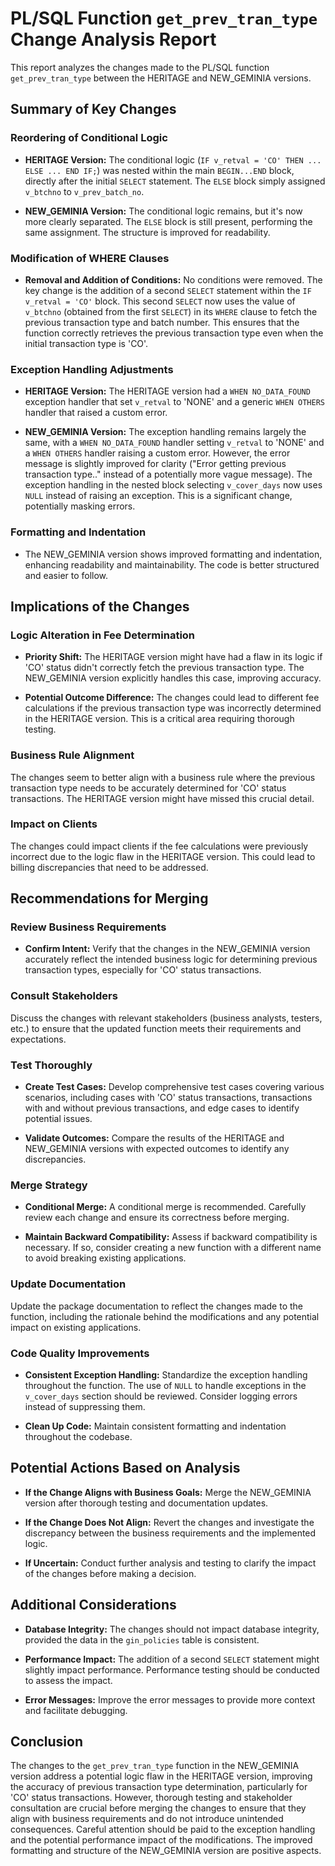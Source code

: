 # PL/SQL Function `get_prev_tran_type` Change Analysis Report

This report analyzes the changes made to the PL/SQL function `get_prev_tran_type` between the HERITAGE and NEW_GEMINIA versions.


## Summary of Key Changes

### Reordering of Conditional Logic

- **HERITAGE Version:** The conditional logic (`IF v_retval = 'CO' THEN ... ELSE ... END IF;`) was nested within the main `BEGIN...END` block, directly after the initial `SELECT` statement.  The `ELSE` block simply assigned `v_btchno` to `v_prev_batch_no`.

- **NEW_GEMINIA Version:** The conditional logic remains, but it's now more clearly separated. The `ELSE` block is still present, performing the same assignment. The structure is improved for readability.

### Modification of WHERE Clauses

- **Removal and Addition of Conditions:** No conditions were removed.  The key change is the addition of a second `SELECT` statement within the `IF v_retval = 'CO'` block. This second `SELECT` now uses the value of `v_btchno` (obtained from the first `SELECT`) in its `WHERE` clause to fetch the previous transaction type and batch number.  This ensures that the function correctly retrieves the previous transaction type even when the initial transaction type is 'CO'.

### Exception Handling Adjustments

- **HERITAGE Version:** The HERITAGE version had a `WHEN NO_DATA_FOUND` exception handler that set `v_retval` to 'NONE' and a generic `WHEN OTHERS` handler that raised a custom error.

- **NEW_GEMINIA Version:** The exception handling remains largely the same, with a `WHEN NO_DATA_FOUND` handler setting `v_retval` to 'NONE' and a `WHEN OTHERS` handler raising a custom error.  However, the error message is slightly improved for clarity ("Error getting previous transaction type.." instead of a potentially more vague message).  The exception handling in the nested block selecting `v_cover_days` now uses `NULL` instead of raising an exception. This is a significant change, potentially masking errors.

### Formatting and Indentation

- The NEW_GEMINIA version shows improved formatting and indentation, enhancing readability and maintainability.  The code is better structured and easier to follow.


## Implications of the Changes

### Logic Alteration in Fee Determination

- **Priority Shift:** The HERITAGE version might have had a flaw in its logic if 'CO' status didn't correctly fetch the previous transaction type. The NEW_GEMINIA version explicitly handles this case, improving accuracy.

- **Potential Outcome Difference:** The changes could lead to different fee calculations if the previous transaction type was incorrectly determined in the HERITAGE version.  This is a critical area requiring thorough testing.

### Business Rule Alignment

The changes seem to better align with a business rule where the previous transaction type needs to be accurately determined for 'CO' status transactions.  The HERITAGE version might have missed this crucial detail.

### Impact on Clients

The changes could impact clients if the fee calculations were previously incorrect due to the logic flaw in the HERITAGE version.  This could lead to billing discrepancies that need to be addressed.


## Recommendations for Merging

### Review Business Requirements

- **Confirm Intent:** Verify that the changes in the NEW_GEMINIA version accurately reflect the intended business logic for determining previous transaction types, especially for 'CO' status transactions.

### Consult Stakeholders

Discuss the changes with relevant stakeholders (business analysts, testers, etc.) to ensure that the updated function meets their requirements and expectations.

### Test Thoroughly

- **Create Test Cases:** Develop comprehensive test cases covering various scenarios, including cases with 'CO' status transactions, transactions with and without previous transactions, and edge cases to identify potential issues.

- **Validate Outcomes:** Compare the results of the HERITAGE and NEW_GEMINIA versions with expected outcomes to identify any discrepancies.

### Merge Strategy

- **Conditional Merge:**  A conditional merge is recommended.  Carefully review each change and ensure its correctness before merging.

- **Maintain Backward Compatibility:**  Assess if backward compatibility is necessary. If so, consider creating a new function with a different name to avoid breaking existing applications.

### Update Documentation

Update the package documentation to reflect the changes made to the function, including the rationale behind the modifications and any potential impact on existing applications.

### Code Quality Improvements

- **Consistent Exception Handling:** Standardize the exception handling throughout the function.  The use of `NULL` to handle exceptions in the `v_cover_days` section should be reviewed.  Consider logging errors instead of suppressing them.

- **Clean Up Code:**  Maintain consistent formatting and indentation throughout the codebase.


## Potential Actions Based on Analysis

- **If the Change Aligns with Business Goals:** Merge the NEW_GEMINIA version after thorough testing and documentation updates.

- **If the Change Does Not Align:** Revert the changes and investigate the discrepancy between the business requirements and the implemented logic.

- **If Uncertain:** Conduct further analysis and testing to clarify the impact of the changes before making a decision.


## Additional Considerations

- **Database Integrity:** The changes should not impact database integrity, provided the data in the `gin_policies` table is consistent.

- **Performance Impact:** The addition of a second `SELECT` statement might slightly impact performance.  Performance testing should be conducted to assess the impact.

- **Error Messages:** Improve the error messages to provide more context and facilitate debugging.


## Conclusion

The changes to the `get_prev_tran_type` function in the NEW_GEMINIA version address a potential logic flaw in the HERITAGE version, improving the accuracy of previous transaction type determination, particularly for 'CO' status transactions.  However, thorough testing and stakeholder consultation are crucial before merging the changes to ensure that they align with business requirements and do not introduce unintended consequences.  Careful attention should be paid to the exception handling and the potential performance impact of the modifications.  The improved formatting and structure of the NEW_GEMINIA version are positive aspects.
